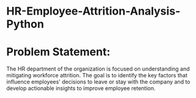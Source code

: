 # HR-Employee-Attrition-Analysis-Python

# Problem Statement:
The HR department of the organization is focused on understanding and mitigating workforce attrition. The goal is to identify the key factors that influence employees' decisions to leave or stay with the company and to develop actionable insights to improve employee retention.

